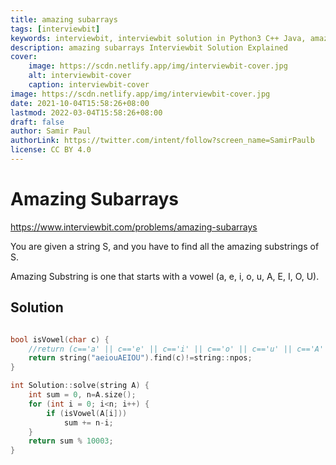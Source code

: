 ```yaml
---
title: amazing subarrays
tags: [interviewbit]
keywords: interviewbit, interviewbit solution in Python3 C++ Java, amazing subarrays solution
description: amazing subarrays Interviewbit Solution Explained
cover:
    image: https://scdn.netlify.app/img/interviewbit-cover.jpg
    alt: interviewbit-cover
    caption: interviewbit-cover
image: https://scdn.netlify.app/img/interviewbit-cover.jpg
date: 2021-10-04T15:58:26+08:00
lastmod: 2022-03-04T15:58:26+08:00
draft: false
author: Samir Paul
authorLink: https://twitter.com/intent/follow?screen_name=SamirPaulb
license: CC BY 4.0
---
```


# Amazing Subarrays

https://www.interviewbit.com/problems/amazing-subarrays



You are given a string S, and you have to find all the amazing substrings of S.

Amazing Substring is one that starts with a vowel (a, e, i, o, u, A, E, I, O, U).

## Solution

```cpp

bool isVowel(char c) {
    //return (c=='a' || c=='e' || c=='i' || c=='o' || c=='u' || c=='A' || c=='E' || c=='I' || c=='O' || c=='U');
    return string("aeiouAEIOU").find(c)!=string::npos;
}

int Solution::solve(string A) {
    int sum = 0, n=A.size();
    for (int i = 0; i<n; i++) {
        if (isVowel(A[i]))
            sum += n-i;
    }
    return sum % 10003;
}
```